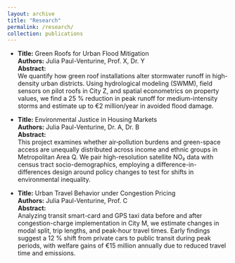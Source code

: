 ```yaml
---
layout: archive
title: "Research"
permalink: /research/
collection: publications
---
```


- **Title:** Green Roofs for Urban Flood Mitigation  
  **Authors:** Julia Paul-Venturine, Prof. X, Dr. Y  
  **Abstract:**  
  We quantify how green roof installations alter stormwater runoff in high-density urban districts. Using hydrological modeling (SWMM), field sensors on pilot roofs in City Z, and spatial econometrics on property values, we find a 25 % reduction in peak runoff for medium-intensity storms and estimate up to €2 million/year in avoided flood damage.

- **Title:** Environmental Justice in Housing Markets  
  **Authors:** Julia Paul-Venturine, Dr. A, Dr. B  
  **Abstract:**  
  This project examines whether air‐pollution burdens and green-space access are unequally distributed across income and ethnic groups in Metropolitan Area Q. We pair high-resolution satellite NO₂ data with census tract socio-demographics, employing a difference-in-differences design around policy changes to test for shifts in environmental inequality.

- **Title:** Urban Travel Behavior under Congestion Pricing  
  **Authors:** Julia Paul-Venturine, Prof. C  
  **Abstract:**  
  Analyzing transit smart-card and GPS taxi data before and after congestion-charge implementation in City M, we estimate changes in modal split, trip lengths, and peak‐hour travel times. Early findings suggest a 12 % shift from private cars to public transit during peak periods, with welfare gains of €15 million annually due to reduced travel time and emissions.
